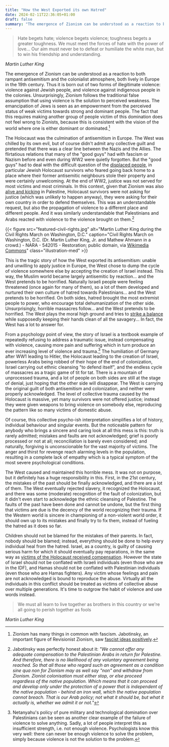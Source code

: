 ```yaml
---
title: "How the West Exported its own Hatred"
date: 2024-02-11T22:36:05+01:00
draft: false
summary: "The emergence of Zionism can be understood as a reaction to both rampant antisemitism and the colonialist atmosphere, both lively in Europe in the 19th century. Thus it is born out of two forms of illegitimate violence: violence against Jewish people, and violence against indigenous people in the colonies."
---
```



> Hate begets hate; violence begets violence; toughness begets a greater toughness. We must meet the forces of hate with the power of love... Our aim must never be to defeat or humiliate the white man, but to win his friendship and understanding. 

*Martin Luther King*

The emergence of Zionism can be understood as a reaction to both rampant antisemitism and the colonialist atmosphere, both lively in Europe in the 19th century. Thus it is born out of two forms of illegitimate violence: violence against Jewish people, and violence against indigenous people in the colonies. Unsurprisingly, Zionism follows the traditional false assumption that using violence is the solution to perceived weakness. The emancipation of Jews is seen as an empowerment from the perceived status of weak victims towards strong and dominant people. The fact that this requires making another group of people victim of this domination does not feel wrong to Zionists, because this is consistent with the vision of the world where one is either dominant or dominated.[^1] 

The Holocaust was the culmination of antisemitism in Europe. The West was chilled by its own evil, but of course didn't admit any collective guilt and pretended that there was a clear line between the Nazis and the Allies. The flirtatious relations that many of the "good guys" had with fascism or Nazism before and even during WW2 were quietly forgotten. But the "good guys" had to deal with the difficult question of the [displaced people](https://en.wikipedia.org/wiki/Displaced_persons_camps_in_post%E2%80%93World_War_II_Europe), in particular Jewish Holocaust survivors who feared going back home to a place where their former antisemitic neighbours stole their property and were certainly unwelcoming. At the end of WW2, justice was not served for most victims and most criminals. In this context, given that Zionism was also [alive and kicking](https://en.wikipedia.org/wiki/King_David_Hotel_bombing) in Palestine, Holocaust survivors were not asking for justice (which was unlikely to happen anyway), they were asking for their own country in order to defend themselves. This was an understandable request, but also the propagation of violence to a different place and different people. And it was similarly understandable that Palestinians and Arabs reacted with violence to the violence brought on them.[^2] 

{{< figure
    src="featured-civil-rights.jpg"
    alt="Martin Luther King during the Civil Rights March on Washington, D.C."
    caption="Civil Rights March on Washington, D.C. (Dr. Martin Luther King, Jr. and Mathew Ahmann in a crowd.) - NARA - 542015 - Restoration; public domain, via [Wikimedia Commons](https://commons.wikimedia.org/wiki/File:Civil_Rights_March_on_Washington,_D.C._(Dr._Martin_Luther_King,_Jr._and_Mathew_Ahmann_in_a_crowd.)_-_NARA_-_542015_-_Restoration.jpg)"
    class="illustration-med"
    >}}


This is the tragic story of how the West exported its antisemitism: unable and unwilling to apply justice in Europe, the West chose to dump the cycle of violence somewhere else by accepting the creation of Israel instead. This way, the Muslim world became largely antisemitic by reaction... and the West pretends to be horrified. Naturally Israeli people were feeling threatened (once again for many of them), so a lot of them developed and nurtured their own culture of hatred towards Palestinians... and the West pretends to be horrified. On both sides, hatred brought the most extremist people to power, who encourage total dehumanization of the other side. Unsurprisingly, horrible massacres follow... and the West pretends to be horrified. The West plays the moral high ground and tries to [strike a balance](../the-fallacy-of-neutrality/) while supposedly keeping their hands clean of all the savagery... In fact, the West has a lot to answer for.

From a psychology point of view, the story of Israel is a textbook example of repeatedly refusing to address a traumatic issue, instead compensating with violence, causing more pain and suffering which in turn produce an ever increasing level of violence and trauma.[^3] The humiliation of Germany after WW1 leading to Hitler, the Holocaust leading to the creation of Israel, powerless Arabs being robbed of their hope of the end of colonization, Israel carrying out ethnic cleansing "to defend itself", and the endless cycle of massacres as a tragic game of tit for tat. There is a mountain of unprocessed trauma, and a lot of people on both sides are still at the stage of denial, just hoping that the other side will disappear. The West is carrying the original guilt of both antisemitism and colonization, and neither were properly acknowledged. The level of collective trauma caused by the Holocaust is massive, yet many survivors were not offered justice; instead they were given weapons to bring violence on somebody else, reproducing the pattern like so many victims of domestic abuse. 

Of course, this collective psycho-ish interpretation simplifies a lot of history, individual behaviour and singular events. But the noticeable pattern for anybody who brings a sincere and caring look at all this mess is this: truth is rarely admitted; mistakes and faults are not acknowledged; grief is poorly processed or not at all; reconciliation is barely even considered; and naturally, forgiving is unconscionable for the vast majority of victims. The anger and thirst for revenge reach alarming levels in the population, resulting in a complete lack of empathy which is a typical symptom of the most severe psychological conditions.

The West caused and maintained this horrible mess. It was not on purpose, but it definitely has a huge responsibility in this. First, in the 21st century, the mistakes of the past should be finally acknowledged, and there are a lot of them. The West eventually rejected slavery, it recognized the Holocaust, and there was some (moderate) recognition of the fault of colonization, but it didn't even start to acknowledge the ethnic cleansing of Palestine. The faults of the past have been done and cannot be undone, but the first thing that victims are due is the decency of the world recognizing their trauma. If the Western world is sincere in championing of a non-violent world order, it should own up to its mistakes and finally try to fix them, instead of fueling the hatred as it does so far. 

Children should not be blamed for the mistakes of their parents. In fact, nobody should be blamed; instead, everything should be done to help every individual heal from the hatred. Israel, as a country, is guilty of causing serious harm for which it should eventually pay reparations, in the same way as [victims of the Holocaust received compensation](https://www.theguardian.com/news/2021/may/18/a-jewish-case-for-palestinian-refugee-return). However the state of Israel should not be conflated with Israeli individuals (even those who are in the IDF), and Hamas should not be conflated with Palestinian individuals (even those who are Hamas fighters). Any victim whose feelings and pain are not acknowledged is bound to reproduce the abuse. Virtually all the individuals in this conflict should be treated as victims of collective abuse over multiple generations. It's time to outgrow the habit of violence and use words instead.

> We must all learn to live together as brothers in this country or we're all going to perish together as fools

*Martin Luther King*



[^1]: Zionism has many things in common with fascism. Jabotinsky, an important figure of Revisionist Zionism, saw [fascist ideas positively](https://en.wikipedia.org/wiki/Revisionist_Zionism#Jabotinsky's_position_towards_Fascism). 

[^2]: Jabotinsky was perfectly honest about it: *"We cannot offer any adequate compensation to the Palestinian Arabs in return for Palestine. And therefore, there is no likelihood of any voluntary agreement being reached. So that all those who regard such an agreement as a condition sine qua non for Zionism may as well say "non" and withdraw from Zionism. Zionist colonisation must either stop, or else proceed regardless of the native population. Which means that it can proceed and develop only under the protection of a power that is independent of the native population - behind an iron wall, which the native population cannot breach. That is our Arab policy; not what it should be, but what it actually is, whether we admit it or not."*

[^3]: Netanyahu's policy of pure military and technological domination over Palestinians can  be seen as another clear example of the failure of violence to solve anything. Sadly, a lot of people interpret this as insufficient strength, i.e. not enough violence. Psychologists know this very well: there can never be enough violence to solve the problem, simply because violence is not the solution to the problem.
 
[^4]: The concept of ethnic religion is itself questionable, in the sense that
[ethnicity](https://en.wikipedia.org/wiki/Ethnicity) is a largely subjective notion related to individuals' identity.

[^5]: *"In the 1880s, when the first colonies were formed, Jews made up only 3 or 4 percent of the inhabitants of what would become Palestine. Most of them were Biblical scholars funded from abroad."* [[source]](https://newrepublic.com/article/177306/israel-colonialist-state-history-today)
